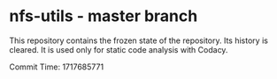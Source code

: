 # nfs-utils - master branch

This repository contains the frozen state of the repository.
Its history is cleared. It is used only for static code
analysis with Codacy.

Commit Time: 1717685771